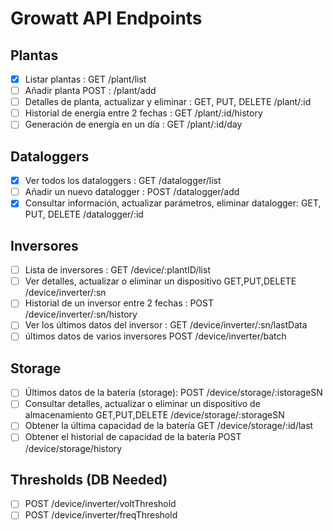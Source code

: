 # Growatt API Endpoints

## Plantas
- [x] Listar plantas : GET /plant/list
- [ ] Añadir planta POST : /plant/add 
- [ ] Detalles de planta, actualizar y eliminar : GET, PUT, DELETE /plant/:id
- [ ] Historial de energía entre 2 fechas : GET /plant/:id/history
- [ ] Generación de energía en un día : GET /plant/:id/day

## Dataloggers
- [x] Ver todos los dataloggers : GET /datalogger/list 
- [ ] Añadir un nuevo datalogger : POST /datalogger/add
- [x] Consultar información, actualizar parámetros, eliminar datalogger: GET, PUT, DELETE /datalogger/:id

## Inversores
- [ ] Lista de inversores : GET /device/:plantID/list
- [ ] Ver detalles, actualizar o eliminar un dispositivo GET,PUT,DELETE /device/inverter/:sn
- [ ] Historial de un inversor entre 2 fechas : POST /device/inverter/:sn/history
- [ ] Ver los últimos datos del inversor : GET /device/inverter/:sn/lastData
- [ ] últimos datos de varios inversores POST /device/inverter/batch

## Storage
- [ ] Últimos datos de la batería (storage): POST /device/storage/:istorageSN
- [ ] Consultar detalles, actualizar o eliminar un dispositivo de almacenamiento GET,PUT,DELETE /device/storage/:storageSN
- [ ] Obtener la última capacidad de la batería GET /device/storage/:id/last
- [ ] Obtener el historial de capacidad de la batería POST /device/storage/history

## Thresholds (DB Needed)
- [ ] POST /device/inverter/voltThreshold 
- [ ] POST /device/inverter/freqThreshold 